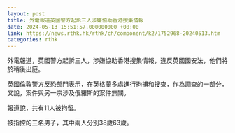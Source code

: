 ```yaml
---
layout: post
title: 外電報道英國警方起訴三人涉嫌協助香港搜集情報
date: 2024-05-13 15:51:57.000000000 +08:00
link: https://news.rthk.hk/rthk/ch/component/k2/1752968-20240513.htm
categories: rthk
---
```


外電報道，英國警方起訴三人，涉嫌協助香港搜集情報，違反英國國安法，他們將於稍後出庭。

英國倫敦警方反恐部門表示，在英格蘭多處進行拘捕和搜查，作為調查的一部分，又說，案件與另一宗涉及俄羅斯的案件無關。

報道說，共有11人被拘留。

被指控的三名男子，其中兩人分別38歲63歲。
